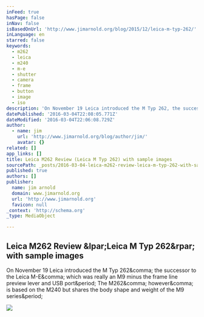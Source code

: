 ```yaml
---
inFeed: true
hasPage: false
inNav: false
isBasedOnUrl: 'http://www.jimarnold.org/blog/2015/12/leica-m-typ-262/'
inLanguage: en
starred: false
keywords:
  - m262
  - leica
  - m240
  - m-e
  - shutter
  - camera
  - frame
  - button
  - image
  - iso
description: 'On November 19 Leica introduced the M Typ 262, the successor to the Leica M-E, which was really an M9 minus the frame line preview lever and USB port. The M262, however, is based on the M240 but shares the body shape and weight of the M9 series.'
datePublished: '2016-03-04T22:08:05.771Z'
dateModified: '2016-03-04T22:06:08.729Z'
author:
  - name: jim
    url: 'http://www.jimarnold.org/blog/author/jim/'
    avatar: {}
related: []
app_links: []
title: Leica M262 Review (Leica M Typ 262) with sample images
sourcePath: _posts/2016-03-04-leica-m262-review-leica-m-typ-262-with-sample-images.md
published: true
authors: []
publisher:
  name: jim arnold
  domain: www.jimarnold.org
  url: 'http://www.jimarnold.org'
  favicon: null
_context: 'http://schema.org'
_type: MediaObject

---
```

<article style=""><h1>Leica M262 Review &amp;lpar;Leica M Typ 262&amp;rpar; with sample images</h1><p>On November 19 Leica introduced the M Typ 262&amp;comma; the successor to the Leica M-E&amp;comma; which was really an M9 minus the frame line preview lever and USB port&amp;period; The M262&amp;comma; however&amp;comma; is based on the M240 but shares the body shape and weight of the M9 series&amp;period;</p><img src="http://www.jimarnold.org/blog/wp-content/uploads/2015/12/framelines-in-manual-600x394.jpg" /></article>
